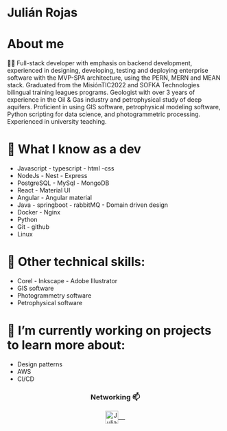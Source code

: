 <!--
**JulianGeo/JulianGeo** is a ✨ _special_ ✨ repository because its `README.md` (this file) appears on your GitHub profile.

Here are some ideas to get you started:

- 🔭 I’m currently working on ...
- 🌱 I’m currently learning ...
- 👯 I’m looking to collaborate on ...
- 🤔 I’m looking for help with ...
- 💬 Ask me about ...
- 📫 How to reach me: ...
- 😄 Pronouns: ...
- ⚡ Fun fact: ...
-->


# Julián Rojas

# About me
:man_technologist: Full-stack developer with emphasis on backend development, experienced in designing, developing, testing and deploying enterprise software with the MVP-SPA architecture, using the PERN, MERN and MEAN stack. Graduated from the MisiónTIC2022 and SOFKA Technologies bilingual training leagues programs. Geologist with over 3 years of experience in the Oil & Gas industry and petrophysical study of deep aquifers. Proficient in using GIS software, petrophysical modeling software, Python scripting for data science, and photogrammetric processing. Experienced in university teaching.


# 🤔 What I know as a dev
  - Javascript - typescript - html -css
  - NodeJs - Nest - Express
  - PostgreSQL - MySql - MongoDB
  - React - Material UI
  - Angular - Angular material
  - Java - springboot - rabbitMQ - Domain driven design
  - Docker - Nginx
  - Python
  - Git - github
  - Linux

# 🔭 Other technical skills:
  - Corel - Inkscape - Adobe Illustrator
  - GIS software
  - Photogrammetry software 
  - Petrophysical software

# 🌱 I’m currently working on projects to learn more about:
  - Design patterns
  - AWS
  - CI/CD

<div align="center">
  <h3 align="center">Networking 📫</h3> 
</div>
<p align="center">
 <a href="https://www.linkedin.com/in/julian-rojas-geologist-developer/" target="blank">
  <img align="center" alt="Julian's LinkedIn" width="30px" src="https://www.vectorlogo.zone/logos/linkedin/linkedin-icon.svg" /> &nbsp; &nbsp;
 </a>
</p>
<br/>
<p>

